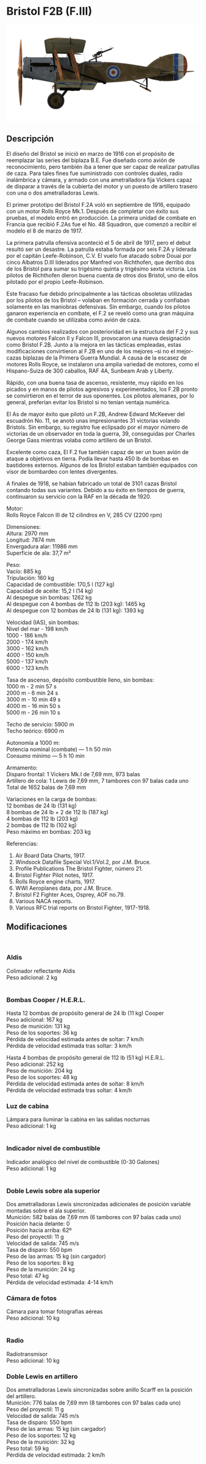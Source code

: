 # Bristol F2B (F.III)  
  
![bristolf2bf3](../images/bristolf2bf3.png)  
  
## Descripción  
  
El diseño del Bristol se inició en marzo de 1916 con el propósito de reemplazar las series del biplaza B.E. Fue diseñado como avión de reconocimiento, pero también iba a tener que ser capaz de realizar patrullas de caza. Para tales fines fue suministrado con controles duales, radio inalámbrica y cámara, y armado con una ametralladora fija Vickers capaz de disparar a través de la cubierta del motor y un puesto de artillero trasero con una o dos ametralladoras Lewis.  
  
El primer prototipo del Bristol F.2A voló en septiembre de 1916, equipado con un motor Rolls Royce Mk.1. Después de completar con éxito sus pruebas, el modelo entró en producción. La primera unidad de combate en Francia que recibió F.2As fue el No. 48 Squadron, que comenzó a recibir el modelo el 8 de marzo de 1917.  
  
La primera patrulla ofensiva aconteció el 5 de abril de 1917, pero el debut resultó ser un desastre. La patrulla estaba formada por seis F.2A y liderada por el capitán Leefe-Robinson, C.V. El vuelo fue atacado sobre Douai por cinco Albatros D.III liderados por Manfred von Richthofen, que derribó dos de los Bristol para sumar su trigésimo quinta y trigésimo sexta victoria. Los pilotos de Richthofen dieron buena cuenta de otros dos Bristol, uno de ellos pilotado por el propio Leefe-Robinson.  
  
Este fracaso fue debido principalmente a las tácticas obsoletas utilizadas por los pilotos de los Bristol – volaban en formación cerrada y confiaban solamente en las maniobras defensivas. Sin embargo, cuando los pilotos ganaron experiencia en combate, el F.2 se reveló como una gran máquina de combate cuando se utilizaba como avión de caza.  
  
Algunos cambios realizados con posterioridad en la estructura del F.2 y sus nuevos motores Falcon II y Falcon III, provocaron una nueva designación como Bristol F.2B. Junto a la mejora en las tácticas empleadas, estas modificaciones convirtieron al F.2B en uno de los mejores –si no el mejor- cazas biplazas de la Primera Guerra Mundial. A causa de la escasez de motores Rolls Royce, se instalaron una amplia variedad de motores, como el Hispano-Suiza de 300 caballos, RAF 4A, Sunbeam Arab y Liberty.  
  
Rápido, con una buena tasa de ascenso, resistente, muy rápido en los picados y en manos de pilotos agresivos y experimentados, los F.2B pronto se convirtieron en el terror de sus oponentes. Los pilotos alemanes, por lo general, preferían evitar los Bristol si no tenían ventaja numérica.  
  
El As de mayor éxito que pilotó un F.2B, Andrew Edward McKeever del escuadrón No. 11, se anotó unas impresionantes 31 victorias volando Bristols. Sin embargo, su registro fue eclipsado por el mayor número de victorias de un observador en toda la guerra, 39, conseguidas por Charles George Gass mientras volaba como artillero de un Bristol.  
  
Excelente como caza, El F.2 fue también capaz de ser un buen avión de ataque a objetivos en tierra. Podía llevar hasta 450 lb de bombas en bastidores externos. Algunos de los Bristol estaban también equipados con visor de bombardeo con lentes divergentes.  
  
A finales de 1918, se habían fabricado un total de 3101 cazas Bristol contando todas sus variantes. Debido a su éxito en tiempos de guerra, continuaron su servicio con la RAF en la década de 1920.  
  
  
Motor:  
Rolls Royce Falcon III de 12 cilindros en V, 285 CV (2200 rpm)  
  
Dimensiones:  
Altura: 2970 mm  
Longitud: 7874 mm  
Envergadura alar: 11986 mm  
Superficie de ala: 37,7 m²  
  
Peso:  
Vacío: 885 kg  
Tripulación: 160 kg  
Capacidad de combustible: 170,5 l (127 kg)  
Capacidad de aceite: 15,2 l (14 kg)  
Al despegue sin bombas: 1262 kg  
Al despegue con 4 bombas de 112 lb (203 kg): 1465 kg  
Al despegue con 12 bombas de 24 lb (131 kg): 1393 kg  
  
Velocidad (IAS), sin bombas:  
Nivel del mar - 198 km/h  
1000 - 186 km/h  
2000 - 174 km/h  
3000 - 162 km/h  
4000 - 150 km/h  
5000 - 137 km/h  
6000 - 123 km/h  
  
Tasa de ascenso, depósito combustible lleno, sin bombas:  
1000 m -  2 min 57 s  
2000 m -  6 min 24 s  
3000 m - 10 min 49 s  
4000 m - 16 min 50 s  
5000 m - 26 min 10 s  
  
Techo de servicio: 5900 m  
Techo teórico: 6900 m  
  
Autonomía a 1000 m:  
Potencia nominal (combate) — 1 h 50 min  
Consumo mínimo — 5 h 10 min  
  
Armamento:  
Disparo frontal: 1 Vickers Mk.I de 7,69 mm, 973 balas  
Artillero de cola: 1 Lewis de 7,69 mm, 7 tambores con 97 balas cada uno  
Total de 1652 balas de 7,69 mm  
  
Variaciones en la carga de bombas:  
12 bombas de 24 lb (131 kg)  
8 bombas de 24 lb + 2 de 112 lb (187 kg)  
4 bombas de 112 lb (203 kg)  
2 bombas de 112 lb (102 kg)  
Peso máximo en bombas: 203 kg  
  
Referencias:  
1) Air Board Data Charts, 1917.  
2) Windsock Datafile Special Vol.1/Vol.2, por J.M. Bruce.  
3) Profile Publications The Bristol Fighter, número 21.  
4) Bristol Fighter Pilot notes, 1917.  
5) Rolls Royce engine charts, 1917.  
6) WWI Aeroplanes data, por J.M. Bruce.  
7) Bristol F2 Fighter Aces, Osprey, AOF no.79.  
8) Various NACA reports.  
9) Various RFC trial reports on Bristol Fighter, 1917-1918.  
  
## Modificaciones  
  ﻿
  
### Aldis  
  
Colimador reflectante Aldis  
Peso adicional: 2 kg  
  ﻿
  
### Bombas Cooper / H.E.R.L.  
  
Hasta 12 bombas de propósito general de 24 lb (11 kg) Cooper  
Peso adicional: 167 kg  
Peso de munición: 131 kg  
Peso de los soportes: 36 kg  
Pérdida de velocidad estimada antes de soltar: 7 km/h  
Pérdida de velocidad estimada tras soltar: 3 km/h  
  
Hasta 4 bombas de propósito general de 112 lb (51 kg) H.E.R.L.  
Peso adicional: 252 kg  
Peso de munición: 204 kg  
Peso de los soportes: 48 kg  
Pérdida de velocidad estimada antes de soltar: 8 km/h  
Pérdida de velocidad estimada tras soltar: 4 km/h  ﻿
  
### Luz de cabina  
  
Lámpara para iluminar la cabina en las salidas nocturnas  
Peso adicional: 1 kg  
  ﻿
  
### Indicador nivel de combustible  
  
Indicador analógico del nivel de combustible (0-30 Galones)  
Peso adicional: 1 kg  
  ﻿
  
### Doble Lewis sobre ala superior  
  
Dos ametralladoras Lewis sincronizadas adicionales de posición variable montadas sobre el ala superior.  
Munición: 582 balas de 7,69 mm (6 tambores con 97 balas cada uno)  
Posición hacia delante: 0  
Posición hacia arriba: 62º  
Peso del proyectil: 11 g  
Velocidad de salida: 745 m/s  
Tasa de disparo: 550 bpm  
Peso de las armas: 15 kg (sin cargador)  
Peso de los soportes: 8 kg  
Peso de la munición: 24 kg  
Peso total: 47 kg  
Pérdida de velocidad estimada: 4-14 km/h  ﻿
  
### Cámara de fotos  
  
Cámara para tomar fotografías aéreas  
Peso adicional: 10 kg  
  ﻿
  
### Radio  
  
Radiotransmisor  
Peso adicional: 10 kg  ﻿
  
### Doble Lewis en artillero  
  
Dos ametralladoras Lewis sincronizadas sobre anillo Scarff en la posición del artillero.  
Munición: 776 balas de 7,69 mm (8 tambores con 97 balas cada uno)  
Peso del proyectil: 11 g  
Velocidad de salida: 745 m/s  
Tasa de disparo: 550 bpm  
Peso de las armas: 15 kg (sin cargador)  
Peso de los soportes: 12 kg  
Peso de la munición: 32 kg  
Peso total: 59 kg  
Pérdida de velocidad estimada: 2 km/h  